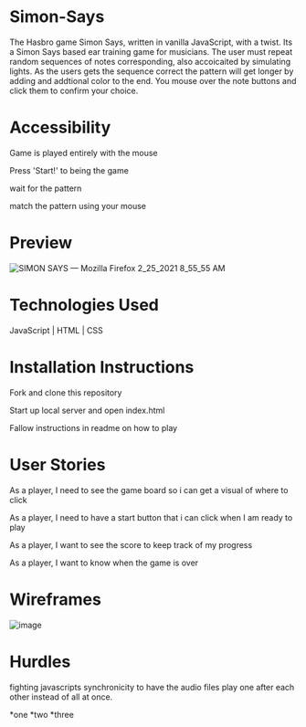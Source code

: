 # Simon-Says


The Hasbro game Simon Says, written in vanilla JavaScript, with a twist. Its a Simon Says based ear training game for musicians. The user must repeat random sequences of notes corresponding, also accoicaited by simulating lights. As the users gets the sequence correct the pattern will get longer by adding and addtional color to the end. You mouse over the note buttons and click them to confirm your choice.

# Accessibility

Game is played entirely with the mouse

Press 'Start!' to being the game
  
  wait for the pattern
  
  match the pattern using your mouse
  
# Preview
![SIMON SAYS — Mozilla Firefox 2_25_2021 8_55_55 AM](https://user-images.githubusercontent.com/78124357/109166537-cddc8a80-774a-11eb-9c0e-c7d276f9c373.png) 
 
 
# Technologies Used
 JavaScript | HTML | CSS
 
# Installation Instructions
 
  Fork and clone this repository
  
  Start up local server and open index.html
  
  Fallow instructions in readme on how to play
  
# User Stories
  
   As a player, I need to see the game board so i can get a visual of where to click
   
   As a player, I need to have a start button that i can click when I am ready to play
   
   As a player, I want to see the score to keep track of my progress
   
   As a player, I want to know when the game is over
   
 # Wireframes
![image](https://user-images.githubusercontent.com/78124357/109166636-eb115900-774a-11eb-9af3-443fcaca2d9f.png)


# Hurdles
  
  fighting javascripts synchronicity to have the audio files play one after each other instead of all at once.
  
  *one
  *two
  *three
